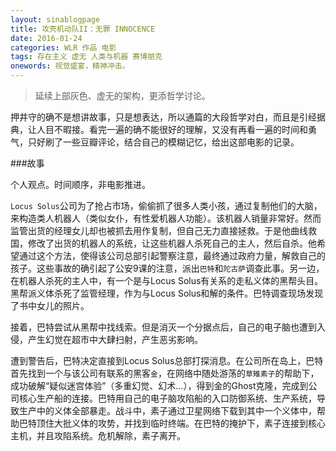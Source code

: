 ```yaml
---
layout: sinablogpage
title: 攻壳机动队II：无罪 INNOCENCE
date: 2016-01-24
categories: WLR 作品 电影
tags: 存在主义 虚无 人类与机器 赛博朋克
onewords: 视觉盛宴，精神冲击。
---
```

> 延续上部灰色、虚无的架构，更添哲学讨论。

押井守的确不是想讲故事，只是想表达，所以通篇的大段哲学对白，而且是引经据典，让人目不暇接。看完一遍的确不能很好的理解，又没有再看一遍的时间和勇气，只好刷了一些豆瓣评论，结合自己的模糊记忆，给出这部电影的记录。

###故事

个人观点。时间顺序，非电影推进。

`Locus Solus`公司为了抢占市场，偷偷抓了很多人类小孩，通过复制他们的大脑，来构造类人机器人（类似女仆，有性爱机器人功能）。该机器人销量非常好。然而监管出货的经理女儿却也被抓去用作复制，但自己无力直接拯救。于是他曲线救国，修改了出货的机器人的系统，让这些机器人杀死自己的主人，然后自杀。他希望通过这个方法，使得该公司总部引起警察注意，最终通过政府力量，解救自己的孩子。这些事故的确引起了公安9课的注意，派出`巴特`和`陀古萨`调查此事。另一边，在机器人杀死的主人中，有一个是与Locus Solus有关系的走私义体的黑帮头目。黑帮派义体杀死了监管经理，作为与Locus Solus和解的条件。巴特调查现场发现了书中女儿的照片。

接着，巴特尝试从黑帮中找线索。但是消灭一个分据点后，自己的电子脑也遭到入侵，产生幻觉在超市中大肆扫射，产生恶劣影响。

遭到警告后，巴特决定直接到Locus Solus总部打探消息。在公司所在岛上，巴特首先找到一个与该公司有联系的黑客`金`，在网络中随处游荡的`草雉素子`的帮助下，成功破解“疑似迷宫体验”（多重幻觉、幻术...），得到金的Ghost克隆，完成到公司核心生产船的连接。巴特用自己的电子脑攻陷船的入口防御系统、生产系统，导致生产中的义体全部暴走。战斗中，素子通过卫星网络下载到其中一个义体中，帮助巴特顶住大批义体的攻势，并找到临时终端。在巴特的掩护下，素子连接到核心主机，并且攻陷系统。危机解除，素子离开。

